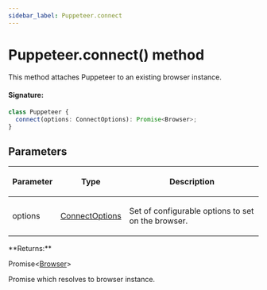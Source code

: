 ```yaml
---
sidebar_label: Puppeteer.connect
---
```


# Puppeteer.connect() method

This method attaches Puppeteer to an existing browser instance.

#### Signature:

```typescript
class Puppeteer {
  connect(options: ConnectOptions): Promise<Browser>;
}
```

## Parameters

<table><thead><tr><th>

Parameter

</th><th>

Type

</th><th>

Description

</th></tr></thead>
<tbody><tr><td>

options

</td><td>

[ConnectOptions](./puppeteer.connectoptions.md)

</td><td>

Set of configurable options to set on the browser.

</td></tr>
</tbody></table>
**Returns:**

Promise&lt;[Browser](./puppeteer.browser.md)&gt;

Promise which resolves to browser instance.

